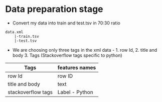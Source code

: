 # Data preparation stage

- Convert my data into train and test.tsv in 70:30 ratio

```
data.xml
    |-train.tsv 
    |-test.tsv
```
- We are choosing only three tags in the xml data - 1. row Id, 2. title and body 3. Tags (Stackoverflow tags specific to python)

|Tags|features names|
|-|-|
|row Id|row ID|
|title and body|text|
|stackoverflow tags|Label - Python|
